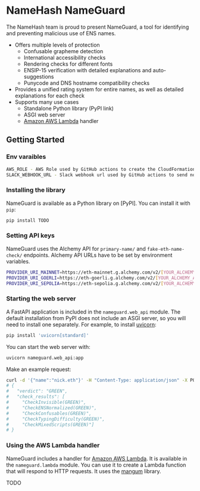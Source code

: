 # NameHash NameGuard

The NameHash team is proud to present NameGuard, a tool for identifying and preventing malicious use of ENS names.

- Offers multiple levels of protection
  - Confusable grapheme detection
  - International accessibility checks
  - Rendering checks for different fonts
  - ENSIP-15 verification with detailed explanations and auto-suggestions
  - Punycode and DNS hostname compatibility checks
- Provides a unified rating system for entire names, as well as detailed explanations for each check
- Supports many use cases
  - Standalone Python library (PyPI link)
  - ASGI web server
  - [Amazon AWS Lambda](https://aws.amazon.com/lambda/) handler

## Getting Started

### Env varaibles

```bash
AWS_ROLE - AWS Role used by GitHub actions to create the CloudFormation infrastructure for deploying NameGuard as an AWS Lambda and pushing the latest build image to AWS ECR.
SLACK_WEBHOOK_URL - Slack webhook url used by GitHub actions to send notifications of deployment success or failure to the dev team's slack channel.
```

### Installing the library

NameGuard is available as a Python library on [PyPI]. You can install it with `pip`:

```bash
pip install TODO
```

### Setting API keys

NameGuard uses the Alchemy API for `primary-name/` and `fake-eth-name-check/` endpoints. Alchemy API URLs have to be set by environment variables.
```bash
PROVIDER_URI_MAINNET=https://eth-mainnet.g.alchemy.com/v2/[YOUR_ALCHEMY_API_KEY]
PROVIDER_URI_GOERLI=https://eth-goerli.g.alchemy.com/v2/[YOUR_ALCHEMY_API_KEY]
PROVIDER_URI_SEPOLIA=https://eth-sepolia.g.alchemy.com/v2/[YOUR_ALCHEMY_API_KEY]
```

### Starting the web server

A FastAPI application is included in the `nameguard.web_api` module. The default installation from PyPI does not include an ASGI server, so you will need to install one separately. For example, to install [uvicorn](https://www.uvicorn.org):

```bash
pip install 'uvicorn[standard]'
```

You can start the web server with:

```bash
uvicorn nameguard.web_api:app
```

Make an example request:

```bash
curl -d '{"name":"nick.eth"}' -H "Content-Type: application/json" -X POST http://localhost:8000
# {
#   "verdict": "GREEN",
#   "check_results": [
#     "CheckInvisible(GREEN)",
#     "CheckENSNormalized(GREEN)",
#     "CheckConfusables(GREEN)",
#     "CheckTypingDifficulty(GREEN)",
#     "CheckMixedScripts(GREEN)"]
# }
```

### Using the AWS Lambda handler

NameGuard includes a handler for [Amazon AWS Lambda](https://aws.amazon.com/lambda/). It is available in the `nameguard.lambda` module. You can use it to create a Lambda function that will respond to HTTP requests. It uses the [mangum](https://mangum.io) library.

TODO